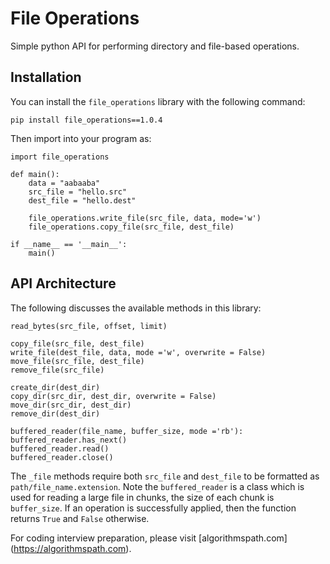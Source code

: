 # File Operations

Simple python API for performing directory and file-based operations.

## Installation

You can install the `file_operations` library with the following command:

    pip install file_operations==1.0.4

Then import into your program as:

    import file_operations

    def main():
        data = "aabaaba"
        src_file = "hello.src"
        dest_file = "hello.dest"

        file_operations.write_file(src_file, data, mode='w')
        file_operations.copy_file(src_file, dest_file)

    if __name__ == '__main__':
        main()


## API Architecture

The following discusses the available methods in this library:

    read_bytes(src_file, offset, limit)

    copy_file(src_file, dest_file)
    write_file(dest_file, data, mode ='w', overwrite = False)
    move_file(src_file, dest_file)
    remove_file(src_file)

    create_dir(dest_dir)
    copy_dir(src_dir, dest_dir, overwrite = False)
    move_dir(src_dir, dest_dir)
    remove_dir(dest_dir)

    buffered_reader(file_name, buffer_size, mode ='rb'):
    buffered_reader.has_next()
    buffered_reader.read()
    buffered_reader.close()

The `_file` methods require both `src_file` and `dest_file` to be formatted as `path/file_name.extension`.
Note the `buffered_reader` is a class which is used for reading a large file in chunks, the size of each chunk is `buffer_size`.
If an operation is successfully applied, then the function returns `True` and `False` otherwise.

For coding interview preparation, please visit [algorithmspath.com] (https://algorithmspath.com).
